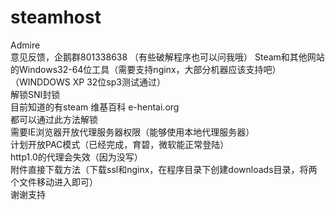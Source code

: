 # steamhost  
Admire  
意见反馈，企鹅群801338638  （有些破解程序也可以问我哦）
Steam和其他网站的Windows32-64位工具（需要支持nginx，大部分机器应该支持吧）（WINDDOWS XP 32位sp3测试通过）  
解锁SNI封锁  
目前知道的有steam 维基百科 e-hentai.org  
都可以通过此方法解锁  
需要IE浏览器开放代理服务器权限（能够使用本地代理服务器）  
计划开放PAC模式（已经完成，育碧，微软能正常登陆）  
http1.0的代理会失效（因为没写）  
附件直接下载方法（下载ssl和nginx，在程序目录下创建downloads目录，将两个文件移动进入即可）  
谢谢支持  
